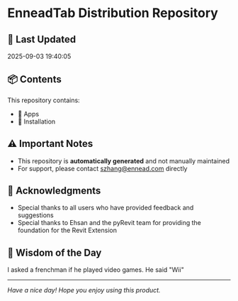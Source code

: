 # EnneadTab Distribution Repository

## 📅 Last Updated
2025-09-03 19:40:05



## 📦 Contents
This repository contains:
- 📂 Apps
- 📂 Installation

## ⚠️ Important Notes
- This repository is **automatically generated** and not manually maintained
- For support, please contact szhang@ennead.com directly

## 🙏 Acknowledgments
- Special thanks to all users who have provided feedback and suggestions
- Special thanks to Ehsan and the pyRevit team for providing the foundation for the Revit Extension

## 💭 Wisdom of the Day
I asked a frenchman if he played video games. He said "Wii"

---
*Have a nice day! Hope you enjoy using this product.*
